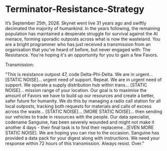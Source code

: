 # Terminator-Resistance-Strategy
It’s September 25th, 2028. Skynet went live 31 years ago and swiftly decimated the majority of humankind. In the years following, the remaining population has maintained a desperate struggle for survival against the AI menace, forming sporadic outposts across what is now the wasteland. You are a bright programmer who has just received a transmission from an organisation that you’ve heard of before, but never engaged with: The Resistance. You're hoping it's an opportunity for you to gain a few Favors.


Transmission:

"This is resistance outpost 47, code Delta-Phi-Delta. We are in urgent... [STATIC NOISE]... urgent need of support. Repeat. We are in urgent need of support. We operate a supply distribution hub within trans... [STATIC NOISE]... mission range of your location. Our goal is to maximise the amount of Favors we have to build up our resources and create a better, safer future for humanity. We do this by managing a radio call station for all local outposts, tracking both requests for materials and calls of excess across the waste... [STATIC NOISE]... [MORE STATIC NOISE]... then sending our vehicles to trade in resources with the people. Our data specialist, codename Sanguine, has been severely wounded and might not make it another 4 days - their final task is to find their replaceme...[EVEN MORE STATIC NOISE]. We are hoping you can rise to the occasion. Sanguine has provided a data pack for your digest along with instructions. We need your response within 72 hours of this transmission. Always resist. Over."
